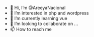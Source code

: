 - 👋 Hi, I’m @AreeyaNacional
- 👀 I’m interested in php and wordpress
- 🌱 I’m currently learning vue
- 💞️ I’m looking to collaborate on ...
- 📫 How to reach me 

<!---
AreeyaNacional/AreeyaNacional is a ✨ special ✨ repository because its `README.md` (this file) appears on your GitHub profile.
You can click the Preview link to take a look at your changes.
--->
